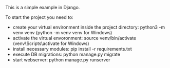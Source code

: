 This is a simple example in Django.

To start the project you need to:
- create your virtual environment inside the project directory: python3 -m venv venv (python -m venv venv for Windows)
- activate the virtual envoronment: source venv/bin/activate (venv\Scripts\activate for Windows)
- install necessary modules: pip install -r requirements.txt
- execute DB migrations: python manage.py migrate
- start webserver: python manage.py runserver
